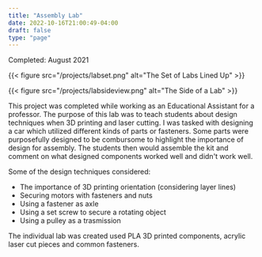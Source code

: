 ```yaml
---
title: "Assembly Lab"
date: 2022-10-16T21:00:49-04:00
draft: false
type: "page"
---
```


Completed: August 2021

{{< figure src="/projects/labset.png" alt="The Set of Labs Lined Up" >}}

{{< figure src="/projects/labsideview.png" alt="The Side of a Lab" >}}

This project was completed while working as an Educational Assistant for a professor. The purpose of this lab was to teach students about design techniques when 3D printing and laser cutting. I was tasked with designing a car which utilized different kinds of parts or fasteners. Some parts were purposefully designed to be combursome to highlight the importance of design for assembly. The students then would assemble the kit and comment on what designed components worked well and didn't work well. 

Some of the design techniques considered:
- The importance of 3D printing orientation (considering layer lines)
- Securing motors with fasteners and nuts
- Using a fastener as axle
- Using a set screw to secure a rotating object
- Using a pulley as a trasmission

The individual lab was created used PLA 3D printed components, acrylic laser cut pieces and common fasteners. 
